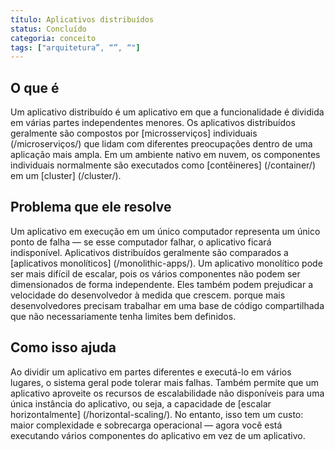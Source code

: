 ```yaml
---
título: Aplicativos distribuídos
status: Concluído
categoria: conceito
tags: ["arquitetura”, “”, “"]
---
```


## O que é

Um aplicativo distribuído é um aplicativo em que a funcionalidade é dividida em várias partes independentes menores. 
Os aplicativos distribuídos geralmente são compostos por [microsserviços] individuais (/microserviços/) 
que lidam com diferentes preocupações dentro de uma aplicação mais ampla. 
Em um ambiente nativo em nuvem, os componentes individuais normalmente são executados como [contêineres] (/container/) em um [cluster] (/cluster/). 

## Problema que ele resolve 

Um aplicativo em execução em um único computador representa um único ponto de falha — se esse computador falhar, o aplicativo ficará indisponível. 
Aplicativos distribuídos geralmente são comparados a [aplicativos monolíticos] (/monolithic-apps/). 
Um aplicativo monolítico pode ser mais difícil de escalar, pois os vários componentes não podem ser dimensionados de forma independente. 
Eles também podem prejudicar a velocidade do desenvolvedor à medida que crescem. 
porque mais desenvolvedores precisam trabalhar em uma base de código compartilhada que não necessariamente tenha limites bem definidos.

## Como isso ajuda

Ao dividir um aplicativo em partes diferentes e executá-lo em vários lugares, o sistema geral pode tolerar mais falhas. 
Também permite que um aplicativo aproveite os recursos de escalabilidade não disponíveis para uma única instância do aplicativo, 
ou seja, a capacidade de [escalar horizontalmente] (/horizontal-scaling/). 
No entanto, isso tem um custo: maior complexidade e sobrecarga operacional 
— agora você está executando vários componentes do aplicativo em vez de um aplicativo.
